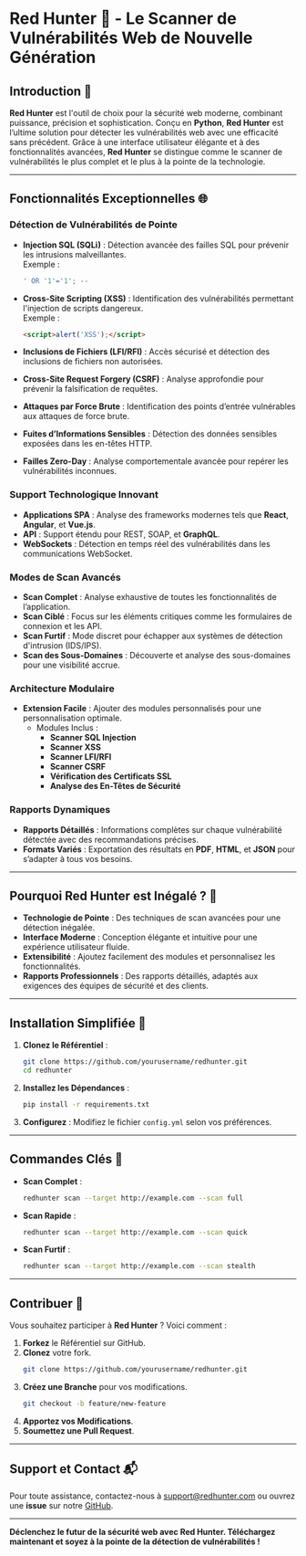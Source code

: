 # **Red Hunter** 🚀 - Le Scanner de Vulnérabilités Web de Nouvelle Génération

## **Introduction** 🌟
**Red Hunter** est l'outil de choix pour la sécurité web moderne, combinant puissance, précision et sophistication. Conçu en **Python**, **Red Hunter** est l’ultime solution pour détecter les vulnérabilités web avec une efficacité sans précédent. Grâce à une interface utilisateur élégante et à des fonctionnalités avancées, **Red Hunter** se distingue comme le scanner de vulnérabilités le plus complet et le plus à la pointe de la technologie.

---

## **Fonctionnalités Exceptionnelles** 🌐

### **Détection de Vulnérabilités de Pointe**
- **Injection SQL (SQLi)** : Détection avancée des failles SQL pour prévenir les intrusions malveillantes.  
  Exemple :  
  ```sql
  ' OR '1'='1'; --
  ```

- **Cross-Site Scripting (XSS)** : Identification des vulnérabilités permettant l'injection de scripts dangereux.  
  Exemple :  
  ```html
  <script>alert('XSS');</script>
  ```

- **Inclusions de Fichiers (LFI/RFI)** : Accès sécurisé et détection des inclusions de fichiers non autorisées.

- **Cross-Site Request Forgery (CSRF)** : Analyse approfondie pour prévenir la falsification de requêtes.

- **Attaques par Force Brute** : Identification des points d’entrée vulnérables aux attaques de force brute.

- **Fuites d’Informations Sensibles** : Détection des données sensibles exposées dans les en-têtes HTTP.

- **Failles Zero-Day** : Analyse comportementale avancée pour repérer les vulnérabilités inconnues.

### **Support Technologique Innovant**
- **Applications SPA** : Analyse des frameworks modernes tels que **React**, **Angular**, et **Vue.js**.
- **API** : Support étendu pour REST, SOAP, et **GraphQL**.
- **WebSockets** : Détection en temps réel des vulnérabilités dans les communications WebSocket.

### **Modes de Scan Avancés**
- **Scan Complet** : Analyse exhaustive de toutes les fonctionnalités de l’application.
- **Scan Ciblé** : Focus sur les éléments critiques comme les formulaires de connexion et les API.
- **Scan Furtif** : Mode discret pour échapper aux systèmes de détection d'intrusion (IDS/IPS).
- **Scan des Sous-Domaines** : Découverte et analyse des sous-domaines pour une visibilité accrue.

### **Architecture Modulaire**
- **Extension Facile** : Ajouter des modules personnalisés pour une personnalisation optimale.  
  - Modules Inclus :
    - **Scanner SQL Injection**
    - **Scanner XSS**
    - **Scanner LFI/RFI**
    - **Scanner CSRF**
    - **Vérification des Certificats SSL**
    - **Analyse des En-Têtes de Sécurité**

### **Rapports Dynamiques**
- **Rapports Détaillés** : Informations complètes sur chaque vulnérabilité détectée avec des recommandations précises.
- **Formats Variés** : Exportation des résultats en **PDF**, **HTML**, et **JSON** pour s’adapter à tous vos besoins.

---

## **Pourquoi **Red Hunter** est Inégalé ?** 🌟

- **Technologie de Pointe** : Des techniques de scan avancées pour une détection inégalée.
- **Interface Moderne** : Conception élégante et intuitive pour une expérience utilisateur fluide.
- **Extensibilité** : Ajoutez facilement des modules et personnalisez les fonctionnalités.
- **Rapports Professionnels** : Des rapports détaillés, adaptés aux exigences des équipes de sécurité et des clients.

---

## **Installation Simplifiée** 🔧

1. **Clonez le Référentiel** :
   ```bash
   git clone https://github.com/yourusername/redhunter.git
   cd redhunter
   ```

2. **Installez les Dépendances** :
   ```bash
   pip install -r requirements.txt
   ```

3. **Configurez** :
   Modifiez le fichier `config.yml` selon vos préférences.

---

## **Commandes Clés** 🚀

- **Scan Complet** :
  ```bash
  redhunter scan --target http://example.com --scan full
  ```

- **Scan Rapide** :
  ```bash
  redhunter scan --target http://example.com --scan quick
  ```

- **Scan Furtif** :
  ```bash
  redhunter scan --target http://example.com --scan stealth
  ```

---

## **Contribuer** 🤝
Vous souhaitez participer à **Red Hunter** ? Voici comment :
1. **Forkez** le Référentiel sur GitHub.
2. **Clonez** votre fork.
   ```bash
   git clone https://github.com/yourusername/redhunter.git
   ```
3. **Créez une Branche** pour vos modifications.
   ```bash
   git checkout -b feature/new-feature
   ```
4. **Apportez vos Modifications**.
5. **Soumettez une Pull Request**.

---

## **Support et Contact** 📬
Pour toute assistance, contactez-nous à [support@redhunter.com](mailto:support@redhunter.com) ou ouvrez une **issue** sur notre [GitHub](https://github.com/benzo123R3/redhunter/issues).

---

**Déclenchez le futur de la sécurité web avec **Red Hunter**. Téléchargez maintenant et soyez à la pointe de la détection de vulnérabilités !**

